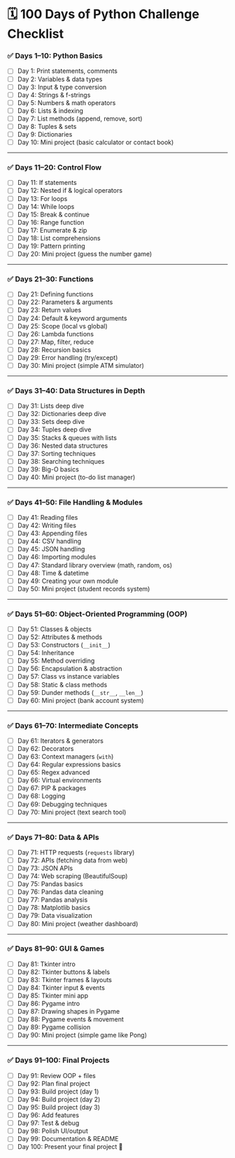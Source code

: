 # 🗓️ 100 Days of Python Challenge Checklist

### ✅ Days 1–10: Python Basics
- [ ] Day 1: Print statements, comments
- [ ] Day 2: Variables & data types
- [ ] Day 3: Input & type conversion
- [ ] Day 4: Strings & f-strings
- [ ] Day 5: Numbers & math operators
- [ ] Day 6: Lists & indexing
- [ ] Day 7: List methods (append, remove, sort)
- [ ] Day 8: Tuples & sets
- [ ] Day 9: Dictionaries
- [ ] Day 10: Mini project (basic calculator or contact book)

---

### ✅ Days 11–20: Control Flow
- [ ] Day 11: If statements
- [ ] Day 12: Nested if & logical operators
- [ ] Day 13: For loops
- [ ] Day 14: While loops
- [ ] Day 15: Break & continue
- [ ] Day 16: Range function
- [ ] Day 17: Enumerate & zip
- [ ] Day 18: List comprehensions
- [ ] Day 19: Pattern printing
- [ ] Day 20: Mini project (guess the number game)

---

### ✅ Days 21–30: Functions
- [ ] Day 21: Defining functions
- [ ] Day 22: Parameters & arguments
- [ ] Day 23: Return values
- [ ] Day 24: Default & keyword arguments
- [ ] Day 25: Scope (local vs global)
- [ ] Day 26: Lambda functions
- [ ] Day 27: Map, filter, reduce
- [ ] Day 28: Recursion basics
- [ ] Day 29: Error handling (try/except)
- [ ] Day 30: Mini project (simple ATM simulator)

---

### ✅ Days 31–40: Data Structures in Depth
- [ ] Day 31: Lists deep dive
- [ ] Day 32: Dictionaries deep dive
- [ ] Day 33: Sets deep dive
- [ ] Day 34: Tuples deep dive
- [ ] Day 35: Stacks & queues with lists
- [ ] Day 36: Nested data structures
- [ ] Day 37: Sorting techniques
- [ ] Day 38: Searching techniques
- [ ] Day 39: Big-O basics
- [ ] Day 40: Mini project (to-do list manager)

---

### ✅ Days 41–50: File Handling & Modules
- [ ] Day 41: Reading files
- [ ] Day 42: Writing files
- [ ] Day 43: Appending files
- [ ] Day 44: CSV handling
- [ ] Day 45: JSON handling
- [ ] Day 46: Importing modules
- [ ] Day 47: Standard library overview (math, random, os)
- [ ] Day 48: Time & datetime
- [ ] Day 49: Creating your own module
- [ ] Day 50: Mini project (student records system)

---

### ✅ Days 51–60: Object-Oriented Programming (OOP)
- [ ] Day 51: Classes & objects
- [ ] Day 52: Attributes & methods
- [ ] Day 53: Constructors (`__init__`)
- [ ] Day 54: Inheritance
- [ ] Day 55: Method overriding
- [ ] Day 56: Encapsulation & abstraction
- [ ] Day 57: Class vs instance variables
- [ ] Day 58: Static & class methods
- [ ] Day 59: Dunder methods (`__str__`, `__len__`)
- [ ] Day 60: Mini project (bank account system)

---

### ✅ Days 61–70: Intermediate Concepts
- [ ] Day 61: Iterators & generators
- [ ] Day 62: Decorators
- [ ] Day 63: Context managers (`with`)
- [ ] Day 64: Regular expressions basics
- [ ] Day 65: Regex advanced
- [ ] Day 66: Virtual environments
- [ ] Day 67: PIP & packages
- [ ] Day 68: Logging
- [ ] Day 69: Debugging techniques
- [ ] Day 70: Mini project (text search tool)

---

### ✅ Days 71–80: Data & APIs
- [ ] Day 71: HTTP requests (`requests` library)
- [ ] Day 72: APIs (fetching data from web)
- [ ] Day 73: JSON APIs
- [ ] Day 74: Web scraping (BeautifulSoup)
- [ ] Day 75: Pandas basics
- [ ] Day 76: Pandas data cleaning
- [ ] Day 77: Pandas analysis
- [ ] Day 78: Matplotlib basics
- [ ] Day 79: Data visualization
- [ ] Day 80: Mini project (weather dashboard)

---

### ✅ Days 81–90: GUI & Games
- [ ] Day 81: Tkinter intro
- [ ] Day 82: Tkinter buttons & labels
- [ ] Day 83: Tkinter frames & layouts
- [ ] Day 84: Tkinter input & events
- [ ] Day 85: Tkinter mini app
- [ ] Day 86: Pygame intro
- [ ] Day 87: Drawing shapes in Pygame
- [ ] Day 88: Pygame events & movement
- [ ] Day 89: Pygame collision
- [ ] Day 90: Mini project (simple game like Pong)

---

### ✅ Days 91–100: Final Projects
- [ ] Day 91: Review OOP + files
- [ ] Day 92: Plan final project
- [ ] Day 93: Build project (day 1)
- [ ] Day 94: Build project (day 2)
- [ ] Day 95: Build project (day 3)
- [ ] Day 96: Add features
- [ ] Day 97: Test & debug
- [ ] Day 98: Polish UI/output
- [ ] Day 99: Documentation & README
- [ ] Day 100: Present your final project 🎉
